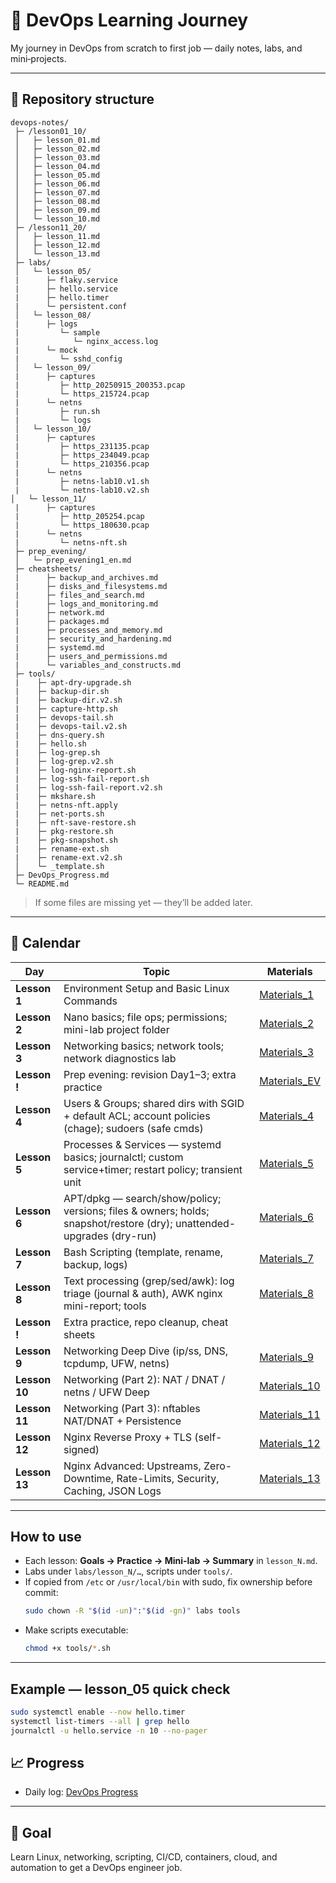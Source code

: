 # 📌 DevOps Learning Journey
 
My journey in DevOps from scratch to first job — daily notes, labs, and mini‑projects.

---

## 📂 Repository structure
```
devops-notes/
 ├─ /lesson01_10/
 │   ├─ lesson_01.md
 │   ├─ lesson_02.md
 │   ├─ lesson_03.md
 │   ├─ lesson_04.md
 │   ├─ lesson_05.md
 │   ├─ lesson_06.md
 │   ├─ lesson_07.md
 │   ├─ lesson_08.md
 │   ├─ lesson_09.md
 │   └─ lesson_10.md
 ├─ /lesson11_20/
 │   ├─ lesson_11.md
 │   ├─ lesson_12.md
 │   └─ lesson_13.md
 ├─ labs/
 │   └─ lesson_05/
 |      ├─ flaky.service
 |      ├─ hello.service
 |      ├─ hello.timer
 |      └─ persistent.conf
 │   └─ lesson_08/
 |      ├─ logs
 |         └─ sample
 |            └─ nginx_access.log
 |      └─ mock
 |         └─ sshd_config
 │   └─ lesson_09/
 |      ├─ captures
 |         ├─ http_20250915_200353.pcap
 |         └─ https_215724.pcap
 |      └─ netns
 |         ├─ run.sh
 |         └─ logs
 │   └─ lesson_10/
 |      ├─ captures
 |         ├─ https_231135.pcap
 |         ├─ https_234049.pcap
 |         └─ https_210356.pcap
 |      └─ netns
 |         ├─ netns-lab10.v1.sh
 |         └─ netns-lab10.v2.sh
│   └─ lesson_11/
 |      ├─ captures
 |         ├─ http_205254.pcap
 |         └─ https_180630.pcap
 |      └─ netns
 |         └─ netns-nft.sh
 ├─ prep_evening/
 │   └─ prep_evening1_en.md
 ├─ cheatsheets/
 |      ├─ backup_and_archives.md
 |      ├─ disks_and_filesystems.md
 |      ├─ files_and_search.md
 |      ├─ logs_and_monitoring.md
 |      ├─ network.md
 |      ├─ packages.md
 |      ├─ processes_and_memory.md
 |      ├─ security_and_hardening.md
 |      ├─ systemd.md
 |      ├─ users_and_permissions.md
 |      └─ variables_and_constructs.md
 ├─ tools/
 |    ├─ apt-dry-upgrade.sh
 |    ├─ backup-dir.sh
 |    ├─ backup-dir.v2.sh
 |    ├─ capture-http.sh
 |    ├─ devops-tail.sh
 |    ├─ devops-tail.v2.sh
 |    ├─ dns-query.sh
 |    ├─ hello.sh
 |    ├─ log-grep.sh
 |    ├─ log-grep.v2.sh
 |    ├─ log-nginx-report.sh
 |    ├─ log-ssh-fail-report.sh
 |    ├─ log-ssh-fail-report.v2.sh
 |    ├─ mkshare.sh
 |    ├─ netns-nft.apply
 |    ├─ net-ports.sh
 |    ├─ nft-save-restore.sh
 |    ├─ pkg-restore.sh
 |    ├─ pkg-snapshot.sh
 |    ├─ rename-ext.sh
 |    ├─ rename-ext.v2.sh
 │    └─ _template.sh
 ├─ DevOps_Progress.md
 └─ README.md
```

> If some files are missing yet — they’ll be added later.

---

## 📅 Calendar
| Day | Topic | Materials |
|-----|-------|-----------|
| **Lesson 1** | Environment Setup and Basic Linux Commands | [Materials_1](lesson01_10/lesson_01.md) |
| **Lesson 2** | Nano basics; file ops; permissions; mini-lab project folder | [Materials_2](lesson01_10/lesson_02.md) |
| **Lesson 3** | Networking basics; network tools; network diagnostics lab | [Materials_3](lesson01_10/lesson_03.md) |
| **Lesson !** | Prep evening: revision Day1–3; extra practice | [Materials_EV](prep_evening/prep_evening1_en.md) |
| **Lesson 4** | Users & Groups; shared dirs with SGID + default ACL; account policies (chage); sudoers (safe cmds) | [Materials_4](lesson01_10/lesson_04.md) | 
| **Lesson 5** | Processes & Services — systemd basics; journalctl; custom service+timer; restart policy; transient unit | [Materials_5](lesson01_10/lesson_05.md) |
| **Lesson 6** | APT/dpkg — search/show/policy; versions; files & owners; holds; snapshot/restore (dry); unattended-upgrades (dry-run) | [Materials_6](lesson01_10/lesson_06.md) |
| **Lesson 7** | Bash Scripting (template, rename, backup, logs) | [Materials_7](lesson01_10/lesson_07.md) |
| **Lesson 8** | Text processing (grep/sed/awk): log triage (journal & auth), AWK nginx mini-report; tools | [Materials_8](lesson01_10/lesson_08.md) |
| **Lesson !** | Extra practice, repo cleanup, cheat sheets |
| **Lesson 9** | Networking Deep Dive (ip/ss, DNS, tcpdump, UFW, netns) | [Materials_9](lesson01_10/lesson_09.md) |
| **Lesson 10** | Networking (Part 2): NAT / DNAT / netns / UFW Deep | [Materials_10](lesson01_10/lesson_10.md) |
| **Lesson 11** | Networking (Part 3): nftables NAT/DNAT + Persistence | [Materials_11](lesson11_20/lesson_11.md) |
| **Lesson 12** | Nginx Reverse Proxy + TLS (self-signed) | [Materials_12](lesson11_20/lesson_12.md) |
| **Lesson 13** | Nginx Advanced: Upstreams, Zero-Downtime, Rate-Limits, Security, Caching, JSON Logs | [Materials_13](lesson11_20/lesson_13.md) |
---

## How to use
- Each lesson: **Goals → Practice → Mini-lab → Summary** in `lesson_N.md`.
- Labs under `labs/lesson_N/…`, scripts under `tools/`.
- If copied from `/etc` or `/usr/local/bin` with sudo, fix ownership before commit:
  ```bash
  sudo chown -R "$(id -un)":"$(id -gn)" labs tools
  ```
- Make scripts executable:
  ```bash
  chmod +x tools/*.sh
  ```
---

## Example — lesson_05 quick check
```bash
sudo systemctl enable --now hello.timer
systemctl list-timers --all | grep hello
journalctl -u hello.service -n 10 --no-pager
```

## 📈 Progress
- Daily log: [DevOps Progress](DevOps_Progress.md)

---

## 🎯 Goal
Learn Linux, networking, scripting, CI/CD, containers, cloud, and automation to get a DevOps engineer job.  

